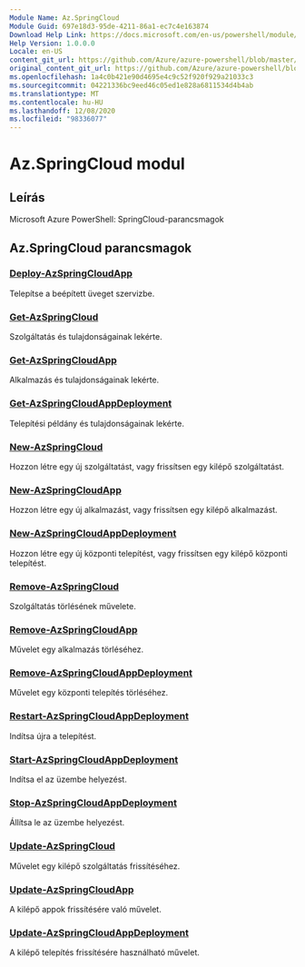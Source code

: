 ```yaml
---
Module Name: Az.SpringCloud
Module Guid: 697e18d3-95de-4211-86a1-ec7c4e163874
Download Help Link: https://docs.microsoft.com/en-us/powershell/module/az.springcloud
Help Version: 1.0.0.0
Locale: en-US
content_git_url: https://github.com/Azure/azure-powershell/blob/master/src/SpringCloud/help/Az.SpringCloud.md
original_content_git_url: https://github.com/Azure/azure-powershell/blob/master/src/SpringCloud/help/Az.SpringCloud.md
ms.openlocfilehash: 1a4c0b421e90d4695e4c9c52f920f929a21033c3
ms.sourcegitcommit: 04221336bc9eed46c05ed1e828a6811534d4b4ab
ms.translationtype: MT
ms.contentlocale: hu-HU
ms.lasthandoff: 12/08/2020
ms.locfileid: "98336077"
---
```

# Az.SpringCloud modul
## Leírás
Microsoft Azure PowerShell: SpringCloud-parancsmagok

## Az.SpringCloud parancsmagok
### [Deploy-AzSpringCloudApp](Deploy-AzSpringCloudApp.md)
Telepítse a beépített üveget szervizbe.

### [Get-AzSpringCloud](Get-AzSpringCloud.md)
Szolgáltatás és tulajdonságainak lekérte.

### [Get-AzSpringCloudApp](Get-AzSpringCloudApp.md)
Alkalmazás és tulajdonságainak lekérte.

### [Get-AzSpringCloudAppDeployment](Get-AzSpringCloudAppDeployment.md)
Telepítési példány és tulajdonságainak lekérte.

### [New-AzSpringCloud](New-AzSpringCloud.md)
Hozzon létre egy új szolgáltatást, vagy frissítsen egy kilépő szolgáltatást.

### [New-AzSpringCloudApp](New-AzSpringCloudApp.md)
Hozzon létre egy új alkalmazást, vagy frissítsen egy kilépő alkalmazást.

### [New-AzSpringCloudAppDeployment](New-AzSpringCloudAppDeployment.md)
Hozzon létre egy új központi telepítést, vagy frissítsen egy kilépő központi telepítést.

### [Remove-AzSpringCloud](Remove-AzSpringCloud.md)
Szolgáltatás törlésének művelete.

### [Remove-AzSpringCloudApp](Remove-AzSpringCloudApp.md)
Művelet egy alkalmazás törléséhez.

### [Remove-AzSpringCloudAppDeployment](Remove-AzSpringCloudAppDeployment.md)
Művelet egy központi telepítés törléséhez.

### [Restart-AzSpringCloudAppDeployment](Restart-AzSpringCloudAppDeployment.md)
Indítsa újra a telepítést.

### [Start-AzSpringCloudAppDeployment](Start-AzSpringCloudAppDeployment.md)
Indítsa el az üzembe helyezést.

### [Stop-AzSpringCloudAppDeployment](Stop-AzSpringCloudAppDeployment.md)
Állítsa le az üzembe helyezést.

### [Update-AzSpringCloud](Update-AzSpringCloud.md)
Művelet egy kilépő szolgáltatás frissítéséhez.

### [Update-AzSpringCloudApp](Update-AzSpringCloudApp.md)
A kilépő appok frissítésére való művelet.

### [Update-AzSpringCloudAppDeployment](Update-AzSpringCloudAppDeployment.md)
A kilépő telepítés frissítésére használható művelet.

